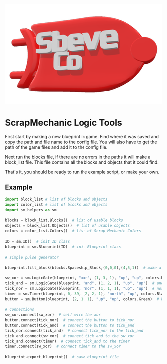 ![logo.png](logo.png)

# ScrapMechanic Logic Tools

First start by making a new blueprint in game. Find where it was saved and copy the path and file name to the config file. You will also have to get the path of the game files and add it to the config file.

Next run the blocks file, if there are no errors in the paths it will make a block_list file. This file contains all the blocks and objects that it could find.

That's it, you should be ready to run the example script, or make your own.

## Example

```py
import block_list # list of blocks and objects
import color_list # list of blocks and objects
import sm_helpers as sm

blocks = block_list.Blocks()  # list of usable blocks
objects = block_list.Objects()  # list of usable objects
colors = color_list.Colors()  # list of Scrap Mechanic Colors

ID = sm.ID()  # init ID class
blueprint = sm.Blueprint(ID)  # init Blueprint class

# simple pulse generator

blueprint.fill_block(blocks.Spaceship_Block,(0,0,0),(4,5,1))  # make a base

sw_xor = sm.LogicGate(blueprint, "xor", (1, 3, 1), "up", "up", colors.Blue)  # sw_xor as output and flip-flop
tick_and = sm.LogicGate(blueprint, "and", (1, 2, 1), "up", "up")  # and gate for 1 tick pulse
tick_nor = sm.LogicGate(blueprint, "nor", (1, 1, 1), "up", "up")  # nor gate for 1 tick pulse
timer = sm.Timer(blueprint, 0, 39, (2, 2, 1), "north", "up", colors.Black)  # timer to set the pulse length
button = sm.Button(blueprint, (2, 1, 1), "up", "up", colors.Green)  # button to trigger the pulse

# connections
sw_xor.connect(sw_xor)  # self wire the xor
button.connect(tick_nor)  # connect the button to tick_nor
button.connect(tick_and)  # connect the button to tick_and
tick_nor.connect(tick_and)  # connect tick_nor to the tick_and
tick_and.connect(sw_xor)  # connect tick_and to the sw_xor
tick_and.connect(timer)  # connect tick_and to the timer
timer.connect(sw_xor)  # connect timer to the sw_xor

blueprint.export_blueprint()  # save blueprint file

```